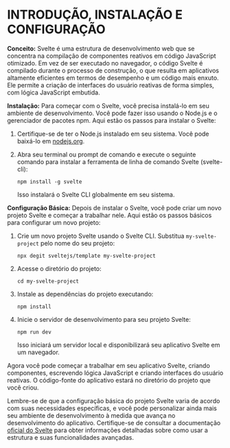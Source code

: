 # INTRODUÇÃO, INSTALAÇÃO E CONFIGURAÇÃO
**Conceito:**
Svelte é uma estrutura de desenvolvimento web que se concentra na compilação de componentes reativos em código JavaScript otimizado. Em vez de ser executado no navegador, o código Svelte é compilado durante o processo de construção, o que resulta em aplicativos altamente eficientes em termos de desempenho e um código mais enxuto. Ele permite a criação de interfaces do usuário reativas de forma simples, com lógica JavaScript embutida.

**Instalação:**
Para começar com o Svelte, você precisa instalá-lo em seu ambiente de desenvolvimento. Você pode fazer isso usando o Node.js e o gerenciador de pacotes npm. Aqui estão os passos para instalar o Svelte:

1. Certifique-se de ter o Node.js instalado em seu sistema. Você pode baixá-lo em [nodejs.org](https://nodejs.org/).

2. Abra seu terminal ou prompt de comando e execute o seguinte comando para instalar a ferramenta de linha de comando Svelte (svelte-cli):

   ```
   npm install -g svelte
   ```

   Isso instalará o Svelte CLI globalmente em seu sistema.

**Configuração Básica:**
Depois de instalar o Svelte, você pode criar um novo projeto Svelte e começar a trabalhar nele. Aqui estão os passos básicos para configurar um novo projeto:

1. Crie um novo projeto Svelte usando o Svelte CLI. Substitua `my-svelte-project` pelo nome do seu projeto:

   ```
   npx degit sveltejs/template my-svelte-project
   ```

2. Acesse o diretório do projeto:

   ```
   cd my-svelte-project
   ```

3. Instale as dependências do projeto executando:

   ```
   npm install
   ```

4. Inicie o servidor de desenvolvimento para seu projeto Svelte:

   ```
   npm run dev
   ```

   Isso iniciará um servidor local e disponibilizará seu aplicativo Svelte em um navegador.

Agora você pode começar a trabalhar em seu aplicativo Svelte, criando componentes, escrevendo lógica JavaScript e criando interfaces do usuário reativas. O código-fonte do aplicativo estará no diretório do projeto que você criou.

Lembre-se de que a configuração básica do projeto Svelte varia de acordo com suas necessidades específicas, e você pode personalizar ainda mais seu ambiente de desenvolvimento à medida que avança no desenvolvimento do aplicativo. Certifique-se de consultar a documentação [oficial do Svelte](https://svelte.dev/) para obter informações detalhadas sobre como usar a estrutura e suas funcionalidades avançadas.
